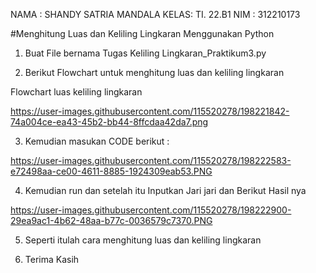 NAMA : SHANDY SATRIA MANDALA
KELAS: TI. 22.B1
NIM  : 312210173

#Menghitung Luas dan Keliling Lingkaran Menggunakan Python

1. Buat File bernama Tugas Keliling Lingkaran_Praktikum3.py

2. Berikut Flowchart untuk menghitung luas dan keliling lingkaran

Flowchart luas keliling lingkaran

https://user-images.githubusercontent.com/115520278/198221842-74a004ce-ea43-45b2-bb44-8ffcdaa42da7.png

3. Kemudian masukan CODE berikut :

https://user-images.githubusercontent.com/115520278/198222583-e72498aa-ce00-4611-8885-1924309eab53.PNG

4. Kemudian run dan setelah itu Inputkan Jari jari dan Berikut Hasil nya

https://user-images.githubusercontent.com/115520278/198222900-29ea9ac1-4b62-48aa-b77c-0036579c7370.PNG

5. Seperti itulah cara menghitung luas dan keliling lingkaran

6. Terima Kasih
